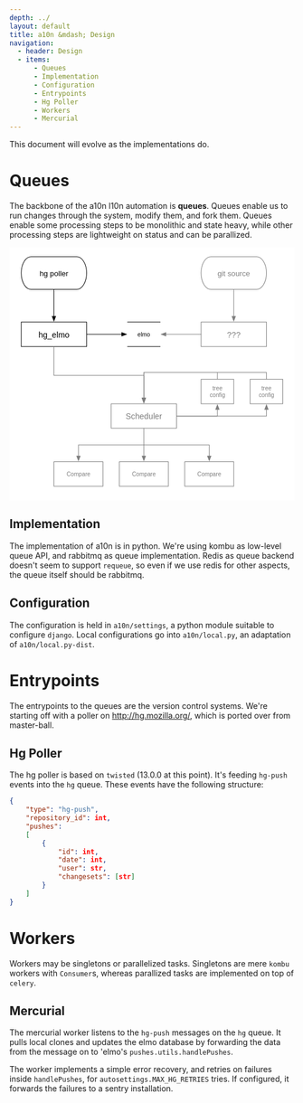 ```yaml
---
depth: ../
layout: default
title: a10n &mdash; Design
navigation:
  - header: Design
  - items:
      - Queues
      - Implementation
      - Configuration
      - Entrypoints
      - Hg Poller
      - Workers
      - Mercurial
---
```


<div class="alert">This document will evolve as the implementations do.</div>


<h1 id="queues" class="well">Queues</h1>

The backbone of the a10n l10n automation is **queues**. Queues enable
us to run changes through the system, modify them, and fork
them. Queues enable some processing steps to be monolithic and state
heavy, while other processing steps are lightweight on status and can
be parallized.


<svg xmlns="http://www.w3.org/2000/svg" xmlns:xl="http://www.w3.org/1999/xlink" version="1.1" viewBox="8 12 494 439" width="494pt" height="439pt"><metadata xmlns:dc="http://purl.org/dc/elements/1.1/"><dc:date>2013-06-13 16:17Z</dc:date><!-- Produced by OmniGraffle Professional 5.4.3 --></metadata><defs><filter id="Shadow" filterUnits="userSpaceOnUse"><feGaussianBlur in="SourceAlpha" result="blur" stdDeviation="3.488"/><feOffset in="blur" result="offset" dx="0" dy="4"/><feFlood flood-color="black" flood-opacity=".75" result="flood"/><feComposite in="flood" in2="offset" operator="in"/></filter><filter id="Shadow_2" filterUnits="userSpaceOnUse"><feGaussianBlur in="SourceAlpha" result="blur" stdDeviation="3.488"/><feOffset in="blur" result="offset" dx="0" dy="4"/><feFlood flood-color="gray" flood-opacity=".75" result="flood"/><feComposite in="flood" in2="offset" operator="in"/></filter><filter id="Shadow_3" filterUnits="userSpaceOnUse"><feGaussianBlur in="SourceAlpha" result="blur" stdDeviation="3.488"/><feOffset in="blur" result="offset" dx="0" dy="4"/><feFlood flood-color="#7d7d7d" flood-opacity=".75" result="flood"/><feComposite in="flood" in2="offset" operator="in"/></filter><font-face font-family="Helvetica" font-size="13" units-per-em="1000" underline-position="-75.683594" underline-thickness="49.31641" slope="0" x-height="522.94922" cap-height="717.2852" ascent="770.0196" descent="-229.98048" font-weight="500"><font-face-src><font-face-name name="Helvetica"/></font-face-src></font-face><font-face font-family="Helvetica" font-size="14" units-per-em="1000" underline-position="-75.683594" underline-thickness="49.316406" slope="0" x-height="522.94922" cap-height="717.28516" ascent="770.01953" descent="-229.98047" font-weight="500"><font-face-src><font-face-name name="Helvetica"/></font-face-src></font-face><marker orient="auto" overflow="visible" markerUnits="strokeWidth" id="FilledArrow_Marker" viewBox="-1 -4 10 8" markerWidth="10" markerHeight="8" color="black"><g><path d="M 8 0 L 0 -3 L 0 3 Z" fill="currentColor" stroke="currentColor" stroke-width="1"/></g></marker><marker orient="auto" overflow="visible" markerUnits="strokeWidth" id="FilledArrow_Marker_2" viewBox="-1 -4 10 8" markerWidth="10" markerHeight="8" color="#7e7e7e"><g><path d="M 8 0 L 0 -3 L 0 3 Z" fill="currentColor" stroke="currentColor" stroke-width="1"/></g></marker><font-face font-family="Helvetica" font-size="10" units-per-em="1000" underline-position="-75.683594" underline-thickness="49.316406" slope="0" x-height="522.94922" cap-height="717.28516" ascent="770.01953" descent="-229.98047" font-weight="500"><font-face-src><font-face-name name="Helvetica"/></font-face-src></font-face><marker orient="auto" overflow="visible" markerUnits="strokeWidth" id="FilledArrow_Marker_3" viewBox="-1 -4 10 8" markerWidth="10" markerHeight="8" color="#7e7e7e"><g><path d="M 8 0 L 0 -3 L 0 3 Z" fill="currentColor" stroke="currentColor" stroke-width="1"/></g></marker></defs><g stroke="none" stroke-opacity="1" stroke-dasharray="none" fill="none" fill-opacity="1"><title>Canvas 1</title><rect fill="white" width="576" height="733"/><g><title>Layer 1</title><g><use xl:href="#id1_Graphic" filter="url(#Shadow)"/><use xl:href="#id35_Graphic" filter="url(#Shadow_2)"/><use xl:href="#id19_Graphic" filter="url(#Shadow)"/><use xl:href="#id37_Graphic" filter="url(#Shadow_2)"/><use xl:href="#id38_Graphic" filter="url(#Shadow_2)"/><use xl:href="#id11_Graphic" filter="url(#Shadow)"/><use xl:href="#id40_Graphic" filter="url(#Shadow_2)"/><use xl:href="#id41_Graphic" filter="url(#Shadow_3)"/><use xl:href="#id42_Graphic" filter="url(#Shadow_3)"/><use xl:href="#id43_Graphic" filter="url(#Shadow_3)"/><use xl:href="#id44_Graphic" filter="url(#Shadow_3)"/><use xl:href="#id46_Graphic" filter="url(#Shadow_3)"/><use xl:href="#id47_Graphic" filter="url(#Shadow_3)"/><use xl:href="#id48_Graphic" filter="url(#Shadow_3)"/><use xl:href="#id49_Graphic" filter="url(#Shadow_3)"/><use xl:href="#id50_Graphic" filter="url(#Shadow_3)"/><use xl:href="#id53_Graphic" filter="url(#Shadow_3)"/><use xl:href="#id54_Graphic" filter="url(#Shadow_3)"/><use xl:href="#id55_Graphic" filter="url(#Shadow_3)"/><use xl:href="#id57_Graphic" filter="url(#Shadow_3)"/><use xl:href="#id58_Graphic" filter="url(#Shadow_3)"/></g><g id="id1_Graphic"><path d="M 45.35433 28.346457 L 124.72441 28.346457 C 134.112755 28.346457 141.73228 41.04567 141.73228 56.692913 C 141.73228 72.340157 134.112755 85.03937 124.72441 85.03937 L 45.35433 85.03937 C 35.965984 85.03937 28.346457 72.340157 28.346457 56.692913 C 28.346457 41.04567 35.965984 28.346457 45.35433 28.346457" fill="white"/><path d="M 45.35433 28.346457 L 124.72441 28.346457 C 134.112755 28.346457 141.73228 41.04567 141.73228 56.692913 C 141.73228 72.340157 134.112755 85.03937 124.72441 85.03937 L 45.35433 85.03937 C 35.965984 85.03937 28.346457 72.340157 28.346457 56.692913 C 28.346457 41.04567 35.965984 28.346457 45.35433 28.346457" stroke="black" stroke-linecap="round" stroke-linejoin="round" stroke-width="1"/><text transform="translate(44.68504 48.692913)" fill="black"><tspan font-family="Helvetica" font-size="13" font-weight="500" x="15.420737" y="13" textLength="49.867188">hg poller</tspan></text></g><g id="id35_Graphic"><path d="M 357.16534 28.346457 L 436.53542 28.346457 C 445.92377 28.346457 453.5433 41.04567 453.5433 56.692913 C 453.5433 72.340157 445.92377 85.03937 436.53542 85.03937 L 357.16534 85.03937 C 347.777 85.03937 340.15747 72.340157 340.15747 56.692913 C 340.15747 41.04567 347.777 28.346457 357.16534 28.346457" fill="white"/><path d="M 357.16534 28.346457 L 436.53542 28.346457 C 445.92377 28.346457 453.5433 41.04567 453.5433 56.692913 C 453.5433 72.340157 445.92377 85.03937 436.53542 85.03937 L 357.16534 85.03937 C 347.777 85.03937 340.15747 72.340157 340.15747 56.692913 C 340.15747 41.04567 347.777 28.346457 357.16534 28.346457" stroke="#7e7e7e" stroke-linecap="round" stroke-linejoin="round" stroke-width="1"/><text transform="translate(356.49605 48.692913)" fill="#7e7e7e"><tspan font-family="Helvetica" font-size="13" font-weight="500" fill="#7e7e7e" x="12.1739105" y="13" textLength="56.36084">git source</tspan></text></g><g id="id19_Graphic"><rect x="28.346457" y="141.732285" width="113.385826" height="42.519684" fill="white"/><rect x="28.346457" y="141.732285" width="113.385826" height="42.519684" stroke="black" stroke-linecap="round" stroke-linejoin="round" stroke-width="1"/><text transform="translate(33.346457 154.49213)" fill="black"><tspan font-family="Helvetica" font-size="14" font-weight="500" x="24.84135" y="14" textLength="53.703125">hg_elmo</tspan></text></g><line x1="85.03937" y1="85.03937" x2="85.03937" y2="131.832285" marker-end="url(#FilledArrow_Marker)" stroke="black" stroke-linecap="round" stroke-linejoin="round" stroke-width="1"/><g id="id37_Graphic"><rect x="340.15747" y="141.732285" width="113.385826" height="42.519684" fill="white"/><rect x="340.15747" y="141.732285" width="113.385826" height="42.519684" stroke="#7e7e7e" stroke-linecap="round" stroke-linejoin="round" stroke-width="1"/><text transform="translate(345.15747 154.49213)" fill="#7e7e7e"><tspan font-family="Helvetica" font-size="14" font-weight="500" fill="#7e7e7e" x="40.013714" y="14" textLength="23.358398">???</tspan></text></g><g id="id38_Graphic"><line x1="396.85038" y1="85.03937" x2="396.85038" y2="131.832285" marker-end="url(#FilledArrow_Marker_2)" stroke="#7e7e7e" stroke-linecap="round" stroke-linejoin="round" stroke-width="1"/></g><g id="id11_Graphic"><rect x="212.59842" y="141.732285" width="56.692913" height="42.519684" fill="white"/><path d="M 212.59842 141.732285 L 269.29133 141.732285 M 269.29133 184.25197 L 212.59842 184.25197" stroke="black" stroke-linecap="round" stroke-linejoin="round" stroke-width="1"/><text transform="translate(217.59842 156.99213)" fill="black"><tspan font-family="Helvetica" font-size="10" font-weight="500" x="12.509054" y="10" textLength="21.674805">elmo</tspan></text></g><line x1="141.73228" y1="162.99213" x2="202.69842" y2="162.99213" marker-end="url(#FilledArrow_Marker)" stroke="black" stroke-linecap="round" stroke-linejoin="round" stroke-width="1"/><g id="id40_Graphic"><line x1="340.15747" y1="162.99213" x2="279.19133" y2="162.99213" marker-end="url(#FilledArrow_Marker_2)" stroke="#7e7e7e" stroke-linecap="round" stroke-linejoin="round" stroke-width="1"/></g><g id="id41_Graphic"><rect x="184.25197" y="283.46457" width="113.385826" height="42.519684" fill="white"/><rect x="184.25197" y="283.46457" width="113.385826" height="42.519684" stroke="#7e7e7e" stroke-linecap="round" stroke-linejoin="round" stroke-width="1"/><text transform="translate(189.25197 296.22441)" fill="#7d7d7d"><tspan font-family="Helvetica" font-size="14" font-weight="500" fill="#7d7d7d" x="20.172405" y="14" textLength="63.041016">Scheduler</tspan></text></g><g id="id42_Graphic"><path d="M 85.03937 184.25197 L 85.03937 196.15197 L 85.03937 234.15197 L 240.94488 234.15197 L 240.94488 271.56457 L 240.94488 273.56457" marker-end="url(#FilledArrow_Marker_3)" stroke="#7e7e7e" stroke-linecap="round" stroke-linejoin="round" stroke-width="1"/></g><g id="id43_Graphic"><rect x="340.15747" y="240.94489" width="56.692913" height="42.519684" fill="white"/><rect x="340.15747" y="240.94489" width="56.692913" height="42.519684" stroke="#7e7e7e" stroke-linecap="round" stroke-linejoin="round" stroke-width="1"/><text transform="translate(345.15747 250.20473)" fill="#7d7d7d"><tspan font-family="Helvetica" font-size="10" font-weight="500" fill="#7d7d7d" x="14.730734" y="10" textLength="17.231445">tree</tspan><tspan font-family="Helvetica" font-size="10" font-weight="500" fill="#7d7d7d" x="10.0041714" y="22" textLength="21.123047">confi</tspan><tspan font-family="Helvetica" font-size="10" font-weight="500" fill="#7d7d7d" x="31.127218" y="22" textLength="5.5615234">g</tspan></text></g><g id="id44_Graphic"><rect x="425.19684" y="240.94489" width="56.692913" height="42.519684" fill="white"/><rect x="425.19684" y="240.94489" width="56.692913" height="42.519684" stroke="#7e7e7e" stroke-linecap="round" stroke-linejoin="round" stroke-width="1"/><text transform="translate(430.19684 250.20473)" fill="#7d7d7d"><tspan font-family="Helvetica" font-size="10" font-weight="500" fill="#7d7d7d" x="14.730734" y="10" textLength="17.231445">tree</tspan><tspan font-family="Helvetica" font-size="10" font-weight="500" fill="#7d7d7d" x="10.0041714" y="22" textLength="21.123047">confi</tspan><tspan font-family="Helvetica" font-size="10" font-weight="500" fill="#7d7d7d" x="31.127218" y="22" textLength="5.5615234">g</tspan></text></g><g id="id46_Graphic"><path d="M 297.6378 304.72441 L 309.5378 304.72441 L 368.50393 304.72441 L 368.50393 295.36457 L 368.50393 293.36457" marker-end="url(#FilledArrow_Marker_3)" stroke="#7e7e7e" stroke-linecap="round" stroke-linejoin="round" stroke-width="1"/></g><g id="id47_Graphic"><path d="M 297.6378 304.72441 L 309.5378 304.72441 L 453.5433 304.72441 L 453.5433 295.36457 L 453.5433 293.36457" marker-end="url(#FilledArrow_Marker_3)" stroke="#7e7e7e" stroke-linecap="round" stroke-linejoin="round" stroke-width="1"/></g><g id="id48_Graphic"><path d="M 368.50393 240.94489 L 368.50393 229.04489 L 240.94488 229.04489 L 240.94488 271.56457 L 240.94488 273.56457" marker-end="url(#FilledArrow_Marker_3)" stroke="#7e7e7e" stroke-linecap="round" stroke-linejoin="round" stroke-width="1"/></g><g id="id49_Graphic"><path d="M 453.5433 240.94489 L 453.5433 229.04489 L 240.94488 229.04489 L 240.94488 271.56457 L 240.94488 273.56457" marker-end="url(#FilledArrow_Marker_3)" stroke="#7e7e7e" stroke-linecap="round" stroke-linejoin="round" stroke-width="1"/></g><g id="id50_Graphic"><rect x="85.03937" y="384" width="85.03937" height="42.519684" fill="white"/><rect x="85.03937" y="384" width="85.03937" height="42.519684" stroke="#7e7e7e" stroke-linecap="round" stroke-linejoin="round" stroke-width="1"/><text transform="translate(90.03937 399.25984)" fill="#7d7d7d"><tspan font-family="Helvetica" font-size="10" font-weight="500" fill="#7d7d7d" x="16.955719" y="10" textLength="41.12793">Compare</tspan></text></g><g id="id53_Graphic"><rect x="198.42519" y="384.00003" width="85.03937" height="42.519684" fill="white"/><rect x="198.42519" y="384.00003" width="85.03937" height="42.519684" stroke="#7e7e7e" stroke-linecap="round" stroke-linejoin="round" stroke-width="1"/><text transform="translate(203.42519 399.25987)" fill="#7d7d7d"><tspan font-family="Helvetica" font-size="10" font-weight="500" fill="#7d7d7d" x="16.955719" y="10" textLength="41.12793">Compare</tspan></text></g><g id="id54_Graphic"><rect x="311.811" y="384.00003" width="85.03937" height="42.519684" fill="white"/><rect x="311.811" y="384.00003" width="85.03937" height="42.519684" stroke="#7e7e7e" stroke-linecap="round" stroke-linejoin="round" stroke-width="1"/><text transform="translate(316.811 399.25987)" fill="#7d7d7d"><tspan font-family="Helvetica" font-size="10" font-weight="500" fill="#7d7d7d" x="16.955719" y="10" textLength="41.12793">Compare</tspan></text></g><g id="id55_Graphic"><path d="M 240.94488 354.88425 L 240.94487 372.10003 L 240.94487 374.10003" marker-end="url(#FilledArrow_Marker_3)" stroke="#7e7e7e" stroke-linecap="round" stroke-linejoin="round" stroke-width="1"/></g><g id="id57_Graphic"><path d="M 240.94488 354.88425 L 127.55905 354.88425 L 127.55905 372.1 L 127.55905 374.1" marker-end="url(#FilledArrow_Marker_3)" stroke="#7e7e7e" stroke-linecap="round" stroke-linejoin="round" stroke-width="1"/></g><g id="id58_Graphic"><path d="M 240.94488 325.98425 L 240.94488 337.88425 L 240.94488 354.88425 L 354.33069 354.88425 L 354.33069 372.10003 L 354.33069 374.10003" marker-end="url(#FilledArrow_Marker_3)" stroke="#7e7e7e" stroke-linecap="round" stroke-linejoin="round" stroke-width="1"/></g></g></g></svg>


Implementation
--------------

The implementation of a10n is in python. We're using kombu as
low-level queue API, and rabbitmq as queue implementation. Redis as
queue backend doesn't seem to support `requeue`, so even if we use
redis for other aspects, the queue itself should be rabbitmq.


Configuration
-------------

The configuration is held in `a10n/settings`, a python module
suitable to configure `django`. Local configurations go into
`a10n/local.py`, an adaptation of `a10n/local.py-dist`.


<h1 id="entrypoints" class="well">Entrypoints</h1>

The entrypoints to the queues are the version control systems. We're starting
off with a poller on http://hg.mozilla.org/, which is ported over from
master-ball.


Hg Poller
---------

The hg poller is based on `twisted` (13.0.0 at this point). It's feeding
`hg-push` events into the `hg` queue. These events have the following
structure:

```json
{
    "type": "hg-push",
    "repository_id": int,
    "pushes":
    [
        {
            "id": int,
            "date": int,
            "user": str,
            "changesets": [str]
        }
    ]
}
```

<h1 id="workers" class="well">Workers</h1>

Workers may be singletons or parallelized tasks. Singletons are mere
`kombu` workers with `Consumer`s, whereas parallized tasks are
implemented on top of `celery`.

Mercurial
---------

The mercurial worker listens to the `hg-push` messages on the `hg`
queue. It pulls local clones and updates the elmo database by
forwarding the data from the message on to 'elmo's
`pushes.utils.handlePushes`.

The worker implements a simple error recovery, and retries on failures
inside `handlePushes`, for `autosettings.MAX_HG_RETRIES` tries. If
configured, it forwards the failures to a sentry installation.
